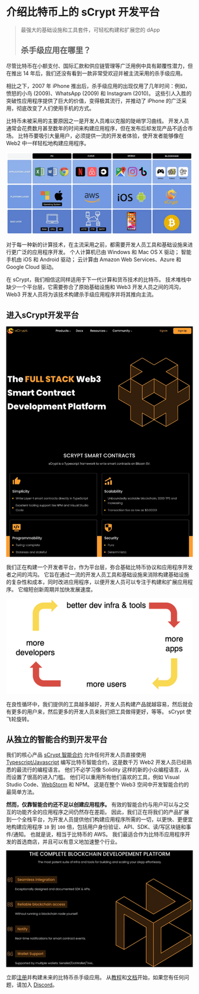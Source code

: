 # 介绍比特币上的 sCrypt 开发平台

> 最强大的基础设施和工具套件，可轻松构建和扩展您的 dApp
>
> ## 杀手级应用在哪里？

尽管比特币在小额支付、国际汇款和供应链管理等广泛用例中具有颠覆性潜力，但在推出 14 年后，我们还没有看到一款非常受欢迎并被主流采用的杀手级应用。

相比之下，2007 年 iPhone 推出后，杀手级应用的出现仅用了几年时间：例如，愤怒的小鸟 (2009)、WhatsApp (2009) 和 Instagram (2010)。 这些引人入胜的突破性应用程序提供了巨大的价值，变得极其流行，并推动了 iPhone 的广泛采用，彻底改变了人们使用手机的方式。

比特币未被采用的主要原因之一是开发人员难以克服的陡峭学习曲线。 开发人员通常会花费数月甚至数年的时间来构建应用程序，但在发布后却发现产品不适合市场。 比特币要吸引大量用户，必须提供一流的开发者体验，使开发者能够像在 Web2 中一样轻松地构建应用程序。

![](./1.webp)


对于每一种新的计算技术，在主流采用之前，都需要开发人员工具和基础设施来进行更广泛的应用程序开发。 个人计算机已由 Windows 和 Mac OS X 驱动； 智能手机由 iOS 和 Android 驱动； 云计算由 Amazon Web Services、Azure 和 Google Cloud 驱动。


在 sCrypt，我们相信这同样适用于下一代计算和货币技术的比特币。 技术堆栈中缺少一个平台层，它需要弥合了原始基础设施和 Web3 开发人员之间的鸿沟，Web3 开发人员将为该技术构建杀手级应用程序并将其推向主流。

## 进入sCrypt开发平台


![](./2.webp)


我们正在构建一个开发者平台，作为平台层，弥合基础比特币协议和应用程序开发者之间的鸿沟。 它旨在通过一流的开发人员工具和基础设施来消除构建基础设施的复杂性和成本，同时改进应用程序，以便开发人员可以专注于构建和扩展应用程序。 它缩短创新周期并加快发展速度。

![](3.webp)

在良性循环中，我们提供的工具越多越好，开发人员构建产品就越容易，然后就会有更多的用户来，然后更多的开发人员来我们把工具做得更好，等等。 sCrypt 使飞轮旋转。

## 从独立的智能合约到开发平台


我们的核心产品 [sCrypt 智能合约](https://docs.scrypt.io/) 允许任何开发人员直接使用 [Typescript/Javascript](https://xiaohuiliu.medium.com/introducing-scryptts-write-bitcoin-smart-contracts-in-typescript-e59845213fbc) 编写比特币智能合约，这是数千万 Web2 开发人员已经熟悉的最流行的编程语言。 他们不必学习像 Solidity 这样的新的小众编程语言，从而设置了很高的进入门槛。 他们可以重用所有他们喜欢的工具，例如 Visual Studio Code、[WebStorm](https://www.jetbrains.com/webstorm/) 和 NPM。 这是在整个 Web3 空间中开发智能合约的最简单方法。



**然而，仅靠智能合约还不足以创建应用程序。** 有效的智能合约与用户可以与之交互的功能齐全的应用程序之间仍然存在差距。 因此，我们正在将我们的产品扩展到一个全栈平台，为开发人员提供他们构建应用程序所需的一切，以更快、更便宜地构建应用程序 `10` 到 `100` 倍，包括用户身份验证、API、SDK、读/写区块链和事件/通知。 也就是说，相当于比特币的 AWS。 我们最适合作为比特币应用程序开发的首选商店，并且可以有意义地加速整个行业。

![](4.webp)


立即[注册](https://scrypt.io/)并构建未来的比特币杀手级应用。 从[教程](https://docs.scrypt.io/tutorials/voting)和[文档](https://docs.scrypt.io/advanced/how-to-integrate-scrypt-service)开始，如果您有任何问题，请加入 [Discord](https://discord.com/invite/bsv)。